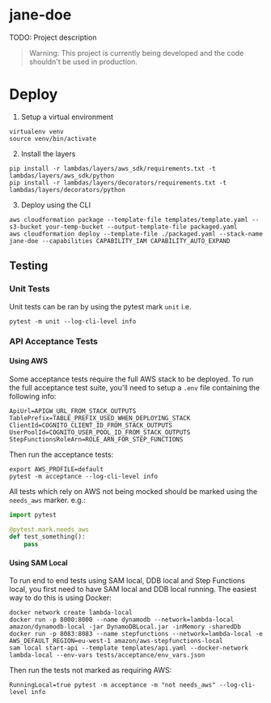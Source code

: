 jane-doe
=================

TODO: Project description

> Warning: This project is currently being developed and the code shouldn't be used in production.

# Deploy

1. Setup a virtual environment

```
virtualenv venv
source venv/bin/activate
```

2. Install the layers
```
pip install -r lambdas/layers/aws_sdk/requirements.txt -t lambdas/layers/aws_sdk/python
pip install -r lambdas/layers/decorators/requirements.txt -t lambdas/layers/decorators/python
```

3. Deploy using the CLI
```
aws cloudformation package --template-file templates/template.yaml --s3-bucket your-temp-bucket --output-template-file packaged.yaml
aws cloudformation deploy --template-file ./packaged.yaml --stack-name jane-doe --capabilities CAPABILITY_IAM CAPABILITY_AUTO_EXPAND
```

## Testing

### Unit Tests
Unit tests can be ran by using the pytest mark `unit` i.e.
```
pytest -m unit --log-cli-level info
```

### API Acceptance Tests

#### Using AWS
Some acceptance tests require the full AWS stack to be deployed. To run the
full acceptance test suite, you'll need to setup a `.env` file containing
the following info:
```
ApiUrl=APIGW_URL_FROM_STACK_OUTPUTS
TablePrefix=TABLE_PREFIX_USED_WHEN_DEPLOYING_STACK
ClientId=COGNITO_CLIENT_ID_FROM_STACK_OUTPUTS
UserPoolId=COGNITO_USER_POOL_ID_FROM_STACK_OUTPUTS
StepFunctionsRoleArn=ROLE_ARN_FOR_STEP_FUNCTIONS
```

Then run the acceptance tests:
```
export AWS_PROFILE=default
pytest -m acceptance --log-cli-level info
```

All tests which rely on AWS not being mocked should be marked using the `needs_aws`
marker. e.g.:
```python
import pytest

@pytest.mark.needs_aws
def test_something():
    pass
```

#### Using SAM Local
To run end to end tests using SAM local, DDB local and Step Functions local, you first need to 
have SAM local and DDB local running. The easiest way to do this is using Docker: 
```
docker network create lambda-local
docker run -p 8000:8000 --name dynamodb --network=lambda-local amazon/dynamodb-local -jar DynamoDBLocal.jar -inMemory -sharedDb
docker run -p 8083:8083 --name stepfunctions --network=lambda-local -e AWS_DEFAULT_REGION=eu-west-1 amazon/aws-stepfunctions-local
sam local start-api --template templates/api.yaml --docker-network lambda-local --env-vars tests/acceptance/env_vars.json
```
Then run the tests not marked as requiring AWS:
```
RunningLocal=true pytest -m acceptance -m "not needs_aws" --log-cli-level info
```
